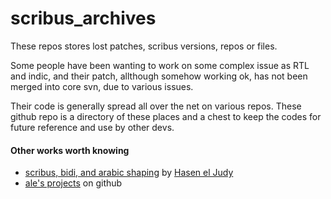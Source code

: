 scribus_archives
================

These repos stores lost patches, scribus versions, repos or files.


Some people have been wanting to work on some complex issue as RTL and indic, and their patch, allthough somehow working ok,  has not been merged into core svn, due to various issues.

Their code is generally spread all over the net on various repos. These github repo is a directory of these places and a chest to keep the codes for future reference and use by other devs.

#### Other works worth knowing ####


- [scribus, bidi, and arabic shaping](http://dev.hasenj.org/tagged/scribus) by [Hasen el Judy](https://plus.google.com/u/0/b/109612024486187515483/110834029052122052103/about)
- [ale's projects](https://github.com/aoloe) on github 
